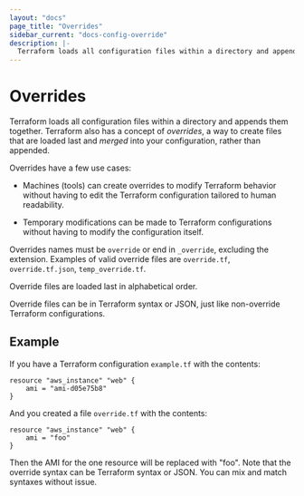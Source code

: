 ```yaml
---
layout: "docs"
page_title: "Overrides"
sidebar_current: "docs-config-override"
description: |-
  Terraform loads all configuration files within a directory and appends them together. Terraform also has a concept of overrides, a way to create files that are loaded last and merged into your configuration, rather than appended.
---
```


# Overrides

Terraform loads all configuration files within a directory and
appends them together. Terraform also has a concept of _overrides_,
a way to create files that are loaded last and _merged_ into your
configuration, rather than appended.

Overrides have a few use cases:

  * Machines (tools) can create overrides to modify Terraform
    behavior without having to edit the Terraform configuration
    tailored to human readability.

  * Temporary modifications can be made to Terraform configurations
    without having to modify the configuration itself.

Overrides names must be `override` or end in `_override`, excluding
the extension. Examples of valid override files are `override.tf`,
`override.tf.json`, `temp_override.tf`.

Override files are loaded last in alphabetical order.

Override files can be in Terraform syntax or JSON, just like non-override
Terraform configurations.

## Example

If you have a Terraform configuration `example.tf` with the contents:

```
resource "aws_instance" "web" {
    ami = "ami-d05e75b8"
}
```

And you created a file `override.tf` with the contents:

```
resource "aws_instance" "web" {
    ami = "foo"
}
```

Then the AMI for the one resource will be replaced with "foo". Note
that the override syntax can be Terraform syntax or JSON. You can
mix and match syntaxes without issue.
